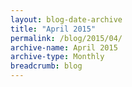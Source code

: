 ```yaml
---
layout: blog-date-archive
title: "April 2015"
permalink: /blog/2015/04/
archive-name: April 2015
archive-type: Monthly
breadcrumb: blog
---
```

